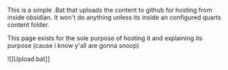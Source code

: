 This is a simple .Bat that uploads the content to github for hosting from inside obsidian. It won't do anything unless its inside an configured quarts content folder.

This page exists for the sole purpose of hosting it and explaining its purpose (cause i know y'all are gonna snoop)

![[Upload.bat]]